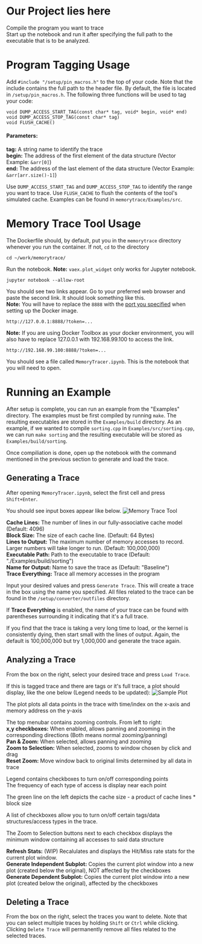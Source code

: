 # Our Project lies here

Compile the program you want to trace  
Start up the notebook and run it after specifying the full path to the executable that is to be analyzed.

# Program Tagging Usage
Add `#include "/setup/pin_macros.h"` to the top of your code. Note that the include contains the full path to the header file. By default, the file is located in `/setup/pin_macros.h`. The following three functions will be used to tag your code:

```
void DUMP_ACCESS_START_TAG(const char* tag, void* begin, void* end)
void DUMP_ACCESS_STOP_TAG(const char* tag)
void FLUSH_CACHE()
```

#### Parameters:
**tag:** A string name to identify the trace  
**begin:** The address of the first element of the data structure (Vector Example: `&arr[0]`)  
**end:** The address of the last element of the data structure (Vector Example: `&arr[arr.size()-1]`)  
  
Use `DUMP_ACCESS_START_TAG` and `DUMP_ACCESS_STOP_TAG` to identify the range you want to trace. Use `FLUSH_CACHE` to flush the contents of the tool's simulated cache. Examples can be found in `memorytrace/Examples/src`.

# Memory Trace Tool Usage

The Dockerfile should, by default, put you in the `memorytrace` directory whenever you run the container. If not, `cd` to the directory
```
cd ~/work/memorytrace/
```
Run the notebook.
**Note:** `vaex.plot_widget` only works for Jupyter notebook.
```
jupyter notebook --allow-root
```
You should see two links appear. Go to your preferred web browser and paste the second link. It should look something like this.  
**Note:** You will have to replace the `8888` with the [port you specified](#port) when setting up the Docker image. 
```
http://127.0.0.1:8888/?token=...
```
**Note:** If you are using Docker Toolbox as your docker environment, you will also have to replace 127.0.0.1 with 192.168.99.100 to access the link.
```
http://192.168.99.100:8888/?token=...
```

You should see a file called `MemoryTracer.ipynb`. This is the notebook that you will need to open.

# Running an Example

After setup is complete, you can run an example from the "Examples" directory. The examples must be first compiled by running `make`. The resulting executables are stored in the `Examples/build` directory. As an example, if we wanted to compile `sorting.cpp` in `Examples/src/sorting.cpp`, we can run `make sorting` and the resulting executable will be stored as `Examples/build/sorting`.

Once compiliation is done, open up the notebook with the command mentioned in the previous section to generate and load the trace.

## Generating a Trace

After opening `MemoryTracer.ipynb`, select the first cell and press `Shift+Enter`. 

You should see input boxes appear like below.
![](https://i.gyazo.com/03f415e4aa6f258b41a6d7c4fa62f3f3.png "Memory Trace Tool")
<br/>

**Cache Lines:** The number of lines in our fully-associative cache model (Default: 4096)  
**Block Size:** The size of each cache line. (Default: 64 Bytes)  
**Lines to Output:** The maximum number of memory accesses to record. Larger numbers will take longer to run. (Default: 100,000,000)  
**Executable Path:** Path to the executable to trace (Default: "./Examples/build/sorting")  
**Name for Output:** Name to save the trace as (Default: "Baseline")  
**Trace Everything:** Trace all memory accesses in the program  

Input your desired values and press `Generate Trace`. This will create a trace in the box using the name you specified. All files related to the trace can be found in the `/setup/converter/outfiles` directory.

If **Trace Everything** is enabled, the name of your trace can be found with parentheses surrounding it indicating that it's a full trace.

If you find that the trace is taking a very long time to load, or the kernel is consistently dying, then start small with the lines of output. Again, the default is 100,000,000 but try 1,000,000 and generate the trace again. 

## Analyzing a Trace

From the box on the right, select your desired trace and press `Load Trace`.

If this is tagged trace and there are tags or it's full trace, a plot should display, like the one below (Legend needs to be updated):
![](https://i.gyazo.com/07a79dfa731c778448546884985febfc.png "Sample Plot")

The plot plots all data points in the trace with time/index on the x-axis and memory address on the y-axis

The top menubar contains zooming controls. From left to right:  
**x,y checkboxes:** When enabled, allows panning and zooming in the corresponding directions (Both means normal zooming/panning)  
**Pan & Zoom:** When selected, allows panning and zooming  
**Zoom to Selection:** When selected, zooms to window chosen by click and drag  
**Reset Zoom:** Move window back to original limits determined by all data in trace

Legend contains checkboxes to turn on/off corresponding points  
The frequency of each type of access is display near each point  

The green line on the left depicts the cache size - a product of cache lines * block size  

A list of checkboxes allow you to turn on/off certain tags/data structures/access types in the trace.  

The Zoom to Selection buttons next to each checkbox displays the minimum window containing all accesses to said data structure  

**Refresh Stats:** (WIP) Recalulates and displays the Hit/Miss rate stats for the current plot window.  
**Generate Independent Subplot:** Copies the current plot window into a new plot (created below the original), NOT affected by the checkboxes  
**Generate Dependent Subplot:** Copies the current plot window into a new plot (created below the original), affected by the checkboxes

## Deleting a Trace

From the box on the right, select the traces you want to delete. Note that you can select multiple traces by holding `Shift` or `Ctrl` while clicking. Clicking `Delete Trace` will permanently remove all files related to the selected traces.
